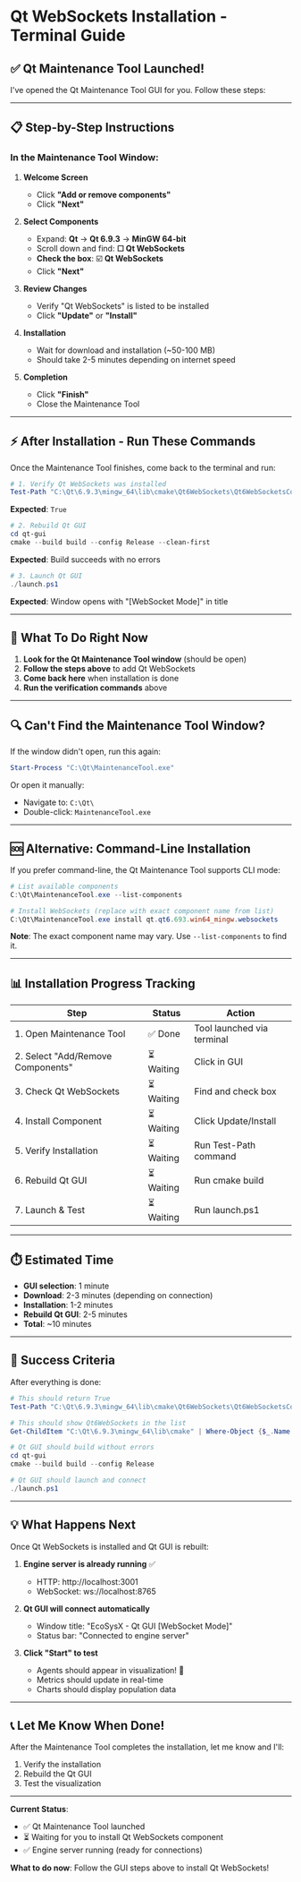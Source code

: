 # Qt WebSockets Installation - Terminal Guide

## ✅ Qt Maintenance Tool Launched!

I've opened the Qt Maintenance Tool GUI for you. Follow these steps:

---

## 📋 Step-by-Step Instructions

### In the Maintenance Tool Window:

1. **Welcome Screen**
   - Click **"Add or remove components"**
   - Click **"Next"**

2. **Select Components**
   - Expand: **Qt** → **Qt 6.9.3** → **MinGW 64-bit**
   - Scroll down and find: **☐ Qt WebSockets**
   - **Check the box**: ☑️ **Qt WebSockets**
   - Click **"Next"**

3. **Review Changes**
   - Verify "Qt WebSockets" is listed to be installed
   - Click **"Update"** or **"Install"**

4. **Installation**
   - Wait for download and installation (~50-100 MB)
   - Should take 2-5 minutes depending on internet speed

5. **Completion**
   - Click **"Finish"**
   - Close the Maintenance Tool

---

## ⚡ After Installation - Run These Commands

Once the Maintenance Tool finishes, come back to the terminal and run:

```powershell
# 1. Verify Qt WebSockets was installed
Test-Path "C:\Qt\6.9.3\mingw_64\lib\cmake\Qt6WebSockets\Qt6WebSocketsConfig.cmake"
```

**Expected**: `True`

```powershell
# 2. Rebuild Qt GUI
cd qt-gui
cmake --build build --config Release --clean-first
```

**Expected**: Build succeeds with no errors

```powershell
# 3. Launch Qt GUI
./launch.ps1
```

**Expected**: Window opens with "[WebSocket Mode]" in title

---

## 🎯 What To Do Right Now

1. **Look for the Qt Maintenance Tool window** (should be open)
2. **Follow the steps above** to add Qt WebSockets
3. **Come back here** when installation is done
4. **Run the verification commands** above

---

## 🔍 Can't Find the Maintenance Tool Window?

If the window didn't open, run this again:

```powershell
Start-Process "C:\Qt\MaintenanceTool.exe"
```

Or open it manually:
- Navigate to: `C:\Qt\`
- Double-click: `MaintenanceTool.exe`

---

## 🆘 Alternative: Command-Line Installation

If you prefer command-line, the Qt Maintenance Tool supports CLI mode:

```powershell
# List available components
C:\Qt\MaintenanceTool.exe --list-components

# Install WebSockets (replace with exact component name from list)
C:\Qt\MaintenanceTool.exe install qt.qt6.693.win64_mingw.websockets
```

**Note**: The exact component name may vary. Use `--list-components` to find it.

---

## 📊 Installation Progress Tracking

| Step | Status | Action |
|------|--------|--------|
| 1. Open Maintenance Tool | ✅ Done | Tool launched via terminal |
| 2. Select "Add/Remove Components" | ⏳ Waiting | Click in GUI |
| 3. Check Qt WebSockets | ⏳ Waiting | Find and check box |
| 4. Install Component | ⏳ Waiting | Click Update/Install |
| 5. Verify Installation | ⏳ Waiting | Run Test-Path command |
| 6. Rebuild Qt GUI | ⏳ Waiting | Run cmake build |
| 7. Launch & Test | ⏳ Waiting | Run launch.ps1 |

---

## ⏱️ Estimated Time

- **GUI selection**: 1 minute
- **Download**: 2-3 minutes (depending on connection)
- **Installation**: 1-2 minutes
- **Rebuild Qt GUI**: 2-5 minutes
- **Total**: ~10 minutes

---

## 🎉 Success Criteria

After everything is done:

```powershell
# This should return True
Test-Path "C:\Qt\6.9.3\mingw_64\lib\cmake\Qt6WebSockets\Qt6WebSocketsConfig.cmake"

# This should show Qt6WebSockets in the list
Get-ChildItem "C:\Qt\6.9.3\mingw_64\lib\cmake" | Where-Object {$_.Name -like "*WebSocket*"}

# Qt GUI should build without errors
cd qt-gui
cmake --build build --config Release

# Qt GUI should launch and connect
./launch.ps1
```

---

## 💡 What Happens Next

Once Qt WebSockets is installed and Qt GUI is rebuilt:

1. **Engine server is already running** ✅
   - HTTP: http://localhost:3001
   - WebSocket: ws://localhost:8765

2. **Qt GUI will connect automatically**
   - Window title: "EcoSysX - Qt GUI [WebSocket Mode]"
   - Status bar: "Connected to engine server"

3. **Click "Start" to test**
   - Agents should appear in visualization! 🎯
   - Metrics should update in real-time
   - Charts should display population data

---

## 📞 Let Me Know When Done!

After the Maintenance Tool completes the installation, let me know and I'll:
1. Verify the installation
2. Rebuild the Qt GUI
3. Test the visualization

---

**Current Status**: 
- ✅ Qt Maintenance Tool launched
- ⏳ Waiting for you to install Qt WebSockets component
- ✅ Engine server running (ready for connections)

**What to do now**: Follow the GUI steps above to install Qt WebSockets!
